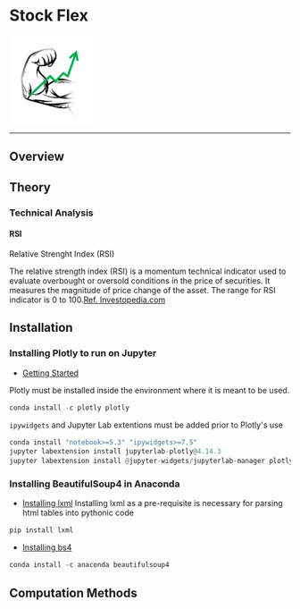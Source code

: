 # Stock Flex

<img src="images/logo.png" width="150" title="stock_flex">

---


## Overview


## Theory
### Technical Analysis
#### RSI
Relative Strenght Index (RSI)

The relative strength index (RSI) is a momentum technical indicator used to evaluate overbought or oversold conditions in the price of securities. It measures the magnitude of price change of the asset. The range for RSI indicator is 0 to 100.[Ref. Investopedia.com](https://www.investopedia.com/terms/r/rsi.asp)


## Installation
### Installing Plotly to run on Jupyter
* [Getting Started](https://plotly.com/python/getting-started/)

Plotly must be installed inside the environment where it is meant to be used.

```python
conda install -c plotly plotly
```

<code>ipywidgets</code> and Jupyter Lab extentions must be added prior to Plotly's use

```python
conda install "notebook>=5.3" "ipywidgets>=7.5"
jupyter labextension install jupyterlab-plotly@4.14.3
jupyter labextension install @jupyter-widgets/jupyterlab-manager plotlywidget@4.14.3
```

### Installing BeautifulSoup4 in Anaconda
* [Installing lxml](https://lxml.de/installation.html)
Installing lxml as a pre-requisite is necessary for parsing html tables into pythonic code
```python
pip install lxml
```

* [Installing bs4](https://anaconda.org/anaconda/beautifulsoup4)
```python
conda install -c anaconda beautifulsoup4
```


## Computation Methods